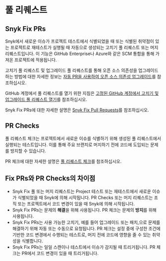 # 풀 리퀘스트

## Snyk Fix PRs

Snyk에서 새로운 이슈가 프로젝트 테스트에서 식별되었을 때 또는 식별된 취약점이 있는 프로젝트로 재테스트가 실행될 때 자동으로 생성되는 고치기 풀 리퀘스트 또는 머지 리퀘스트입니다. 이 기능은 GitHub Enterprise나 Azure와 같은 SCM 통합을 통해 가져온 프로젝트에 적용됩니다.

고치기 풀 리퀘스트 및 업그레이드 풀 리퀘스트를 통해 오픈 소스 의존성을 업그레이드하는 방법에 대한 자세한 정보는 [자동 PR을 사용하여 오픈 소스 의존성 업그레이드](snyk-pull-or-merge-requests/upgrade-dependencies-with-automatic-prs-upgrade-prs/upgrade-open-source-dependencies-with-automatic-prs.md)를 참조하십시오.

GitHub 계정에서 풀 리퀘스트를 열기 위한 지침은 [고정된 GitHub 계정에서 고치기 및 업그레이드 풀 리퀘스트 열기](snyk-pull-or-merge-requests/opening-fix-and-upgrade-pull-requests-from-a-fixed-github-account.md)를 참조하십시오.

Snyk Fix PRs에 대한 자세한 설명은 [Snyk Fix Pull Requests](snyk-pull-or-merge-requests/)를 참조하십시오.

## PR Checks

풀 리퀘스트 체크는 프로젝트에서 새로운 이슈를 식별하기 위해 생성된 풀 리퀘스트에서 실행되는 테스트입니다. 이를 통해 주요 브랜치로 머지하기 전에 코드에 도입되는 문제를 방지할 수 있습니다.

PR 체크에 대한 자세한 설명은 [풀 리퀘스트 체크](pull-request-checks/)를 참조하십시오.

## Fix PRs와 PR Checks의 차이점

* Snyk Fix 풀 또는 머지 리퀘스트는 Project 테스트 또는 재테스트에서 새로운 이슈가 식별되었을 때 Snyk에 의해 시작됩니다. PR Checks 또는 머지 리퀘스트는 조직 또는 프로젝트에서 코드 변경이 있을 때 Snyk에 의해 시작됩니다.
* Snyk Fix PRs는 문제의 **해결**을 위해 사용됩니다. PR 체크는 문제의 **방지**를 위해 사용됩니다.
* Snyk Fix PRs는 사용 가능한 고치기, 예를 들어 업그레이드 또는 패치,으로 문제를 해결하기 위해 자동 또는 수동으로 요청됩니다. PR 체크는 설정 중에 구성한 조건에 기반한 코드 변경에서 수행되는 테스트로, 머지 전에 코드에 영향을 줄 수 있는 취약성을 식별합니다.
* Snyk Fix PRs는 일일 스캔이나 테스트에서 이슈가 감지될 때 트리거됩니다. PR 체크는 PR에서 코드 변경이 있을 때 트리거됩니다.